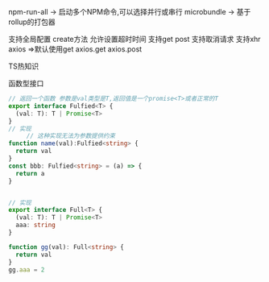 npm-run-all -> 启动多个NPM命令,可以选择并行或串行
microbundle -> 基于rollup的打包器

支持全局配置 create方法
允许设置超时时间
支持get post
支持取消请求
支持xhr
axios =>默认使用get
axios.get
axios.post



TS热知识



函数型接口
```ts
// 返回一个函数 参数是val类型是T,返回值是一个promise<T>或者正常的T
export interface Fulfied<T> {
  (val: T): T | Promise<T>
}
// 实现
     // 这种实现无法为参数提供约束
function name(val):Fulfied<string> {
  return val
}
const bbb: Fulfied<string> = (a) => {
  return a
}


// 实现
export interface Full<T> {
  (val: T): T | Promise<T>
  aaa: string
}

function gg(val): Full<string> {
  return val
}
gg.aaa = 2


```
